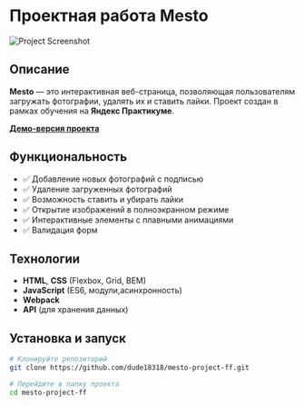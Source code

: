 # Проектная работа Mesto


![Project Screenshot](https://avatars.mds.yandex.net/i?id=fd0504b8b5a2df54043bdf78763ab7dd_l-5307529-images-thumbs&n=13)

## Описание
**Mesto** — это интерактивная веб-страница, позволяющая пользователям загружать фотографии, удалять их и ставить лайки. Проект создан в рамках обучения на **Яндекс Практикуме**.

[**Демо-версия проекта**](https://dude18318.github.io/mesto-project-ff/)

## Функциональность
- ✅ Добавление новых фотографий с подписью  
- ✅ Удаление загруженных фотографий  
- ✅ Возможность ставить и убирать лайки  
- ✅ Открытие изображений в полноэкранном режиме  
- ✅ Интерактивные элементы с плавными анимациями  
- ✅ Валидация форм  

## Технологии
- **HTML**, **CSS** (Flexbox, Grid, BEM)
- **JavaScript** (ES6, модули,асинхронность)
- **Webpack**
- **API** (для хранения данных) 

## Установка и запуск
```sh
# Клонируйте репозиторий
git clone https://github.com/dude18318/mesto-project-ff.git

# Перейдите в папку проекта
cd mesto-project-ff
